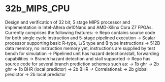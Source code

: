 # 32b_MIPS_CPU
Design and verification of 32 bit, 5 stage MIPS processor and implementation in Intel-Altera de10Nano and AMD-Xilinx Cora Z7 FPGAs.
Currently comprises the following features:
-> Repo contains source code for both single cycle instruction and 5-stage pipelined execution
-> Scalar processor supporting basic R-type, L/S type and B type instructions
-> 512B data memory, no instruction memory yet, instructions are supplied by test bench for simulation
-> Pipelined unit has hazard detection/stall, forwarding capabilities
-> Branch hazard detection and stall supported
-> Repo has source code for several branch prediction schemes such as:
    -> 1b ghr
    -> 2b ghr
    -> 1b BHR (local predictor)
    -> 2b BHR
    -> Correlational:
        -> 2b global predictor
        -> 2b local predictor

